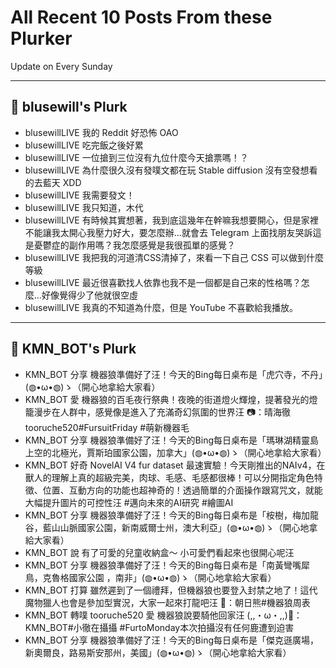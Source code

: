 # All Recent 10 Posts From these Plurker

Update on Every Sunday

---

## 📰 blusewill's Plurk


- blusewillLIVE 我的 Reddit 好恐怖 OAO
- blusewillLIVE 吃完飯之後好累
- blusewillLIVE 一位搶到三位沒有九位什麼今天搶票嗎！？
- blusewillLIVE 為什麼很久沒有發噗文都在玩 Stable diffusion 沒有空發想看的去藍天 XDD
- blusewillLIVE 我需要發文！
- blusewillLIVE 我只知道，木代
- blusewillLIVE 有時候其實想著，我到底這幾年在幹嘛我想要開心，但是家裡不能讓我太開心我壓力好大，要怎麼辦...就會去 Telegram 上面找朋友哭訴這是憂鬱症的副作用嗎？我怎麼感覺是我很孤單的感覺？
- blusewillLIVE 我把我的河道清CSS清掉了，來看一下自己 CSS 可以做到什麼等級
- blusewillLIVE 最近很喜歡找人依靠也我不是一個都是自己來的性格嗎？怎麼...好像覺得少了他就很空虛
- blusewillLIVE 我真的不知道為什麼，但是 YouTube 不喜歡給我播放。

---

## 📰 KMN_BOT's Plurk


- KMN_BOT 分享 機器狼準備好了汪！今天的Bing每日桌布是「虎穴寺，不丹」(◍•ω•◍)ゝ（開心地拿給大家看）
- KMN_BOT 愛 機器狼的百毛夜行祭典！夜晚的街道燈火輝煌，提著發光的燈籠漫步在人群中，感覺像是進入了充滿奇幻氛圍的世界汪 📷：晴海徹 tooruche520#FursuitFriday #萌新機器毛
- KMN_BOT 分享 機器狼準備好了汪！今天的Bing每日桌布是「瑪琳湖精靈島上空的北極光，賈斯珀國家公園，加拿大」(◍•ω•◍)ゝ（開心地拿給大家看）
- KMN_BOT 好奇 NovelAI V4 fur dataset 最速實驗！今天剛推出的NAIv4，在獸人的理解上真的超級完美，肉球、毛感、毛感都很棒！可以分開指定角色特徵、位置、互動方向的功能也超神奇的！透過簡單的介面操作跟寫咒文，就能大幅提升圖片的可控性汪 #邁向未來的AI研究 #繪圖AI
- KMN_BOT 分享 機器狼準備好了汪！今天的Bing每日桌布是「桉樹，梅加龍谷，藍山山脈國家公園，新南威爾士州，澳大利亞」(◍•ω•◍)ゝ（開心地拿給大家看）
- KMN_BOT 說 有了可愛的兒童收納盒～ 小可愛們看起來也很開心呢汪
- KMN_BOT 分享 機器狼準備好了汪！今天的Bing每日桌布是「南黃彎嘴犀鳥，克魯格國家公園 ，南非」(◍•ω•◍)ゝ（開心地拿給大家看）
- KMN_BOT 打算 雖然遲到了一個禮拜，但機器狼也要登入封禁之地了！這代魔物獵人也會是參加型實況，大家一起來打龍吧汪 🎨：朝日熊#機器狼周表
- KMN_BOT 轉噗 tooruche520 愛 機器狼說要騎他回家汪 (,,・ω・,,)🐺： KMN_BOT#小徹在攝攝 #FurtoMonday本次拍攝沒有任何鹿遭到迫害
- KMN_BOT 分享 機器狼準備好了汪！今天的Bing每日桌布是「傑克遜廣場，新奧爾良，路易斯安那州，美國」(◍•ω•◍)ゝ（開心地拿給大家看）


